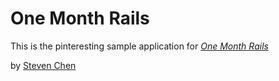 # One Month Rails

This is the pinteresting sample application for [*One Month Rails*](http://onemonthrails.com)

by [Steven Chen](http://stevechen.me)